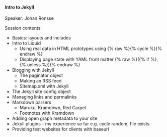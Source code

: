 #### Intro to Jekyll

Speaker: Johan Ronsse

Session contents:

* Basics: layouts and includes
* Intro to Liquid
  * Using real data in HTML prototypes using {% raw %}{% cycle %}{% endraw %}
  * Displaying page state with YAML front matter {% raw %}({% if %}, {% unless %}){% endraw %}
* Blogging with Jekyll
  * The paginator object
  * Making an RSS feed
  * Sitemap.xml with Jekyll
* The Jekyll site config object
* Managing links and permalinks
* Markdown parsers
  * Maruku, Kramdown, Red Carpet
  * Footnotes with Kramdown
* Adding open graph metadata to your site
* Jekyll plugins - my experience so far e.g. cycle random, file exists
* Providing test websites for clients with baseurl
